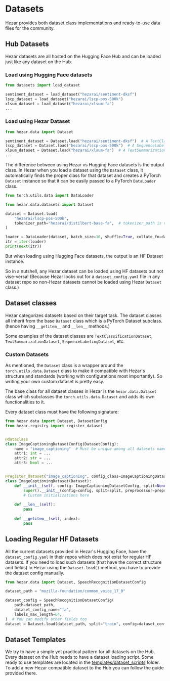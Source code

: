 # Datasets
Hezar provides both dataset class implementations and ready-to-use data files for the community.

## Hub Datasets
Hezar datasets are all hosted on the Hugging Face Hub and can be loaded just like any dataset on the Hub.

### Load using Hugging Face datasets
```python
from datasets import load_dataset

sentiment_dataset = load_dataset("hezarai/sentiment-dksf")
lscp_dataset = load_dataset("hezarai/lscp-pos-500k")
xlsum_dataset = load_dataset("hezarai/xlsum-fa")
...
```

### Load using Hezar Dataset
```python
from hezar.data import Dataset

sentiment_dataset = Dataset.load("hezarai/sentiment-dksf")  # A TextClassificationDataset instance
lscp_dataset = Dataset.load("hezarai/lscp-pos-500k")  # A SequenceLabelingDataset instance
xlsum_dataset = Dataset.load("hezarai/xlsum-fa")  # A TextSummarizationDataset instance
...
```

The difference between using Hezar vs Hugging Face datasets is the output class. In Hezar when you load
a dataset using the `Dataset` class, it automatically finds the proper class for that dataset and creates a
PyTorch `Dataset` instance so that it can be easily passed to a PyTorch `DataLoader` class.
```python
from torch.utils.data import DataLoader

from hezar.data.datasets import Dataset

dataset = Dataset.load(
    "hezarai/lscp-pos-500k",
    tokenizer_path="hezarai/distilbert-base-fa",  # tokenizer_path is necessary for data collator
)

loader = DataLoader(dataset, batch_size=16, shuffle=True, collate_fn=dataset.data_collator)
itr = iter(loader)
print(next(itr))
```
But when loading using Hugging Face datasets, the output is an HF Dataset instance.

So in a nutshell, any Hezar dataset can be loaded using HF datasets but not vise-versa!
(Because Hezar looks out for a `dataset_config.yaml` file in any dataset repo so non-Hezar datasets cannot be
loaded using Hezar `Dataset` class.)

## Dataset classes
Hezar categorizes datasets based on their target task. The dataset classes all inherit from the base `Dataset` class
which is a PyTorch Dataset subclass. (hence having `__getitem__` and `__len__` methods.)

Some examples of the dataset classes are `TextClassificationDataset`, `TextSummarizationDataset`, `SequenceLabelingDataset`, etc.

### Custom Datasets
As mentioned, the `Dataset` class is a wrapper around the `torch.utils.data.Dataset` class to make it compatible with
Hezar's structure and standards (working with configurations most importantly). So writing your own custom dataset is
pretty easy.

The base class for all dataset classes in Hezar is the `hezar.data.Dataset` class which subclasses the `torch.utils.data.Dataset`
and adds its own functionalities to it.

Every dataset class must have the following signature:
```python
from hezar.data import Dataset, DatasetConfig
from hezar.registry import register_dataset


@dataclass
class ImageCaptioningDatasetConfig(DatasetConfig):
    name = "image_captioning"  # Must be unique among all datasets names
    attr1: int = ...
    attr2: str = ...
    attr3: bool = ...


@register_dataset("image_captioning", config_class=ImageCaptioningDatasetConfig)  # registering is optional
class ImageCaptioningDataset(Dataset):
    def __init__(self, config: ImageCaptioningDatasetConfig, split=None, preprocessor=None, **kwargs):
        super().__init__(config=config, split=split, preprocessor=preprocessor, **kwargs)
        # Custom initializations here
    
    def __len__(self):
        pass
    
    def __getitem__(self, index):
        pass
```

## Loading Regular HF Datasets
All the current datasets provided in Hezar's Hugging Face, have the `dataset_config.yaml` in their repos which does not
exist for regular HF datasets. If you need to load such datasets (that have the correct structure and fields) in Hezar
using the `Dataset.load()` method, you have to provide the dataset config manually.
```python
from hezar.data import Dataset, SpeechRecognitionDatasetConfig

dataset_path = "mozilla-foundation/common_voice_17_0"

dataset_config = SpeechRecognitionDatasetConfig(
    path=dataset_path, 
    dataset_config_name="fa", 
    labels_max_length=64,
)  # You can modify other fields too
dataset = Dataset.load(dataset_path, split="train", config=dataset_config)
```

## Dataset Templates
We try to have a simple yet practical pattern for all datasets on the Hub. Every dataset on the Hub needs to have
a dataset loading script. Some ready to use templates are located in the [templates/dataset_scripts](https://github.com/hezarai/hezar/tree/main/templates/dataset_scripts) folder.
To add a new Hezar compatible dataset to the Hub you can follow the guide provided there.
